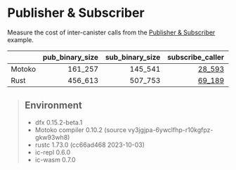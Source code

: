 # Publisher & Subscriber

Measure the cost of inter-canister calls from the [Publisher & Subscriber](https://github.com/dfinity/examples/tree/master/motoko/pub-sub) example.


| |pub_binary_size|sub_binary_size|subscribe_caller|subscribe_callee|publish_caller|publish_callee|
|--|--:|--:|--:|--:|--:|--:|
|Motoko|161_257|145_541|[28_593](mo_subscribe.svg)|[11_963](mo_pub_register.svg)|[22_864](mo_publish.svg)|[6_430](mo_sub_update.svg)|
|Rust|456_613|507_753|[69_189](rs_subscribe.svg)|[42_865](rs_pub_register.svg)|[92_768](rs_publish.svg)|[52_116](rs_sub_update.svg)|

> ## Environment
> * dfx 0.15.2-beta.1
> * Motoko compiler 0.10.2 (source vy3jgjpa-6ywclfhp-r10kgfpz-gkw93wh8)
> * rustc 1.73.0 (cc66ad468 2023-10-03)
> * ic-repl 0.6.0
> * ic-wasm 0.7.0
